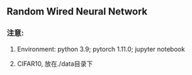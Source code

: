## Random Wired Neural Network

### 注意:

1. Environment: python 3.9; pytorch 1.11.0; jupyter notebook

2. CIFAR10, 放在./data目录下
